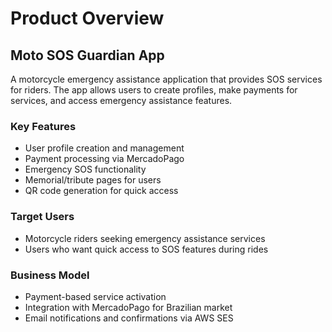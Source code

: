 # Product Overview

## Moto SOS Guardian App

A motorcycle emergency assistance application that provides SOS services for riders. The app allows users to create profiles, make payments for services, and access emergency assistance features.

### Key Features

- User profile creation and management
- Payment processing via MercadoPago
- Emergency SOS functionality
- Memorial/tribute pages for users
- QR code generation for quick access

### Target Users

- Motorcycle riders seeking emergency assistance services
- Users who want quick access to SOS features during rides

### Business Model

- Payment-based service activation
- Integration with MercadoPago for Brazilian market
- Email notifications and confirmations via AWS SES
